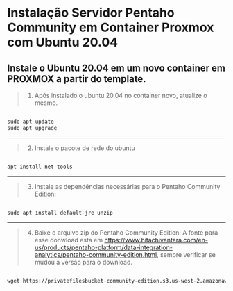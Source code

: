 # Instalação Servidor Pentaho Community em Container Proxmox com Ubuntu 20.04

## Instale o Ubuntu 20.04 em um novo container em PROXMOX a partir do template.


> 1. Após instalado o ubuntu 20.04 no container novo, atualize o mesmo.

```txt

sudo apt update
sudo apt upgrade


```
---

> 2. Instale o pacote de rede do ubuntu

```txt

apt install net-tools

```

---

> 3. Instale as dependências necessárias para o Pentaho Community Edition: 

```txt

sudo apt install default-jre unzip

```

---

> 4. Baixe o arquivo zip do Pentaho Community Edition: A fonte para esse donwload esta em https://www.hitachivantara.com/en-us/products/pentaho-platform/data-integration-analytics/pentaho-community-edition.html, sempre verificar se mudou a versão para o download.

```txt

wget https://privatefilesbucket-community-edition.s3.us-west-2.amazonaws.com/9.4.0.0-343/ce/server/pentaho-server-ce-9.4.0.0-343.zip


```